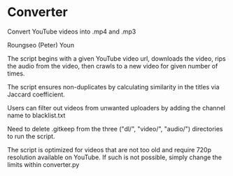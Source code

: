 # Converter
Convert YouTube videos into .mp4 and .mp3

Roungseo (Peter) Youn

The script begins with a given YouTube video url, downloads the video, rips the audio from the video, then crawls to a new video for given number of times.

The script ensures non-duplicates by calculating similarity in the titles via Jaccard coefficient.

Users can filter out videos from unwanted uploaders by adding the channel name to blacklist.txt

Need to delete .gitkeep from the three ("dl/", "video/", "audio/") directories to run the script.

The script is optimized for videos that are not too old and require 720p resolution available on YouTube. If such is not possible, simply change the limits within converter.py
